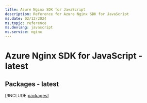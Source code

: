 ```yaml
---
title: Azure Nginx SDK for JavaScript
description: Reference for Azure Nginx SDK for JavaScript
ms.date: 02/12/2024
ms.topic: reference
ms.devlang: javascript
ms.service: nginx
---
```

# Azure Nginx SDK for JavaScript - latest
## Packages - latest
[!INCLUDE [packages](nginx-index.md)]